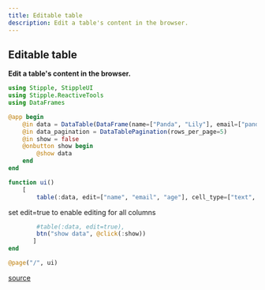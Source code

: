 ```yaml
---
title: Editable table
description: Edit a table's content in the browser.
---
```


## Editable table

**Edit a table's content in the browser.**

````julia
using Stipple, StippleUI
using Stipple.ReactiveTools
using DataFrames

@app begin
    @in data = DataTable(DataFrame(name=["Panda", "Lily"], email=["panda@chihuahua.com", "lily@merckgroup.com"], age=["", ""]))
    @in data_pagination = DataTablePagination(rows_per_page=5)
    @in show = false
    @onbutton show begin
        @show data
    end
end

function ui()
    [
        table(:data, edit=["name", "email", "age"], cell_type=["text", "text", "number"], pagination=:data_pagination),
````

set edit=true to enable editing for all columns

````julia
        #table(:data, edit=true),
        btn("show data", @click(:show))
       ]
end

@page("/", ui)
````


[source](https://github.com/GenieFramework/CodeExamples/blob/main/src/2.reactive-ui/editable-table.jl)
